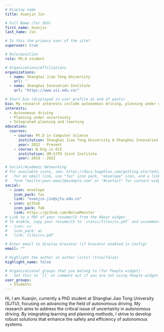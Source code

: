 ```yaml
---
# Display name
title: Xuanjin Jin

# Full Name (for SEO)
first_name: Xuanjin
last_name: Jin

# Is this the primary user of the site?
superuser: true

# Role/position
role: PH.D student

# Organizations/Affiliations
organizations:
  - name: Shanghai Jiao Tong University
    url: ''
  - name: Shanghai Innovation Institute
    url: "https://www.sii.edu.cn/"

# Short bio (displayed in user profile at end of posts)
bio: My research interests include autonomous driving, planning under uncertainty, integrated planning and learning.
interests:
  - Autonomous driving
  - Planning under uncertainty
  - Integrated planning and learning
education:
  courses:
    - course: Ph.D in Computer Science
      institution: Shanghai Jiao Tong University & Shanghai Innovation Institute
      year: 2022 - Present
    - course: B.Eng in ECE
      institution: UM-SJTU Joint Institute
      year: 2018 - 2022

# Social/Academic Networking
# For available icons, see: https://docs.hugoblox.com/getting-started/page-builder/#icons
#   For an email link, use "fas" icon pack, "envelope" icon, and a link in the
#   form "mailto:your-email@example.com" or "#contact" for contact widget.
social:
  - icon: envelope
    icon_pack: fas
    link: "xuanjin.jin@sjtu.edu.cn"
  - icon: github
    icon_pack: fab
    link: https://github.com/BoluoMonster
# Link to a PDF of your resume/CV from the About widget.
# To enable, copy your resume/CV to `static/files/cv.pdf` and uncomment the lines below.
# - icon: cv
#   icon_pack: ai
#   link: files/cv.pdf

# Enter email to display Gravatar (if Gravatar enabled in Config)
email: ""

# Highlight the author in author lists? (true/false)
highlight_name: false

# Organizational groups that you belong to (for People widget)
#   Set this to `[]` or comment out if you are not using People widget.
user_groups:
  - Students
---
```


Hi, I am Xuanjin, currently a PhD student at Shanghai Jiao Tong University (SJTU), focusing on advancing the field of autonomous driving. My research aims to address the critical issue of uncertainty in autonomous driving. By integrating learning and planning methods, I strive to develop robust solutions that enhance the safety and efficiency of autonomous systems.
